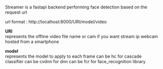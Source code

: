 Streamer is a fastapi backend performing face detection based on the request url

url format : http://localhost:8000/URI/model/video

**URI**<br>
    represents the offline video file name or
    cam if you want stream ip webcam hosted from a smartphone

**model**<br>
    represents the model to apply to each frame 
    can be hc for cascade classifier
    can be cvdnn for dnn
    can be fcr for face_recognition library